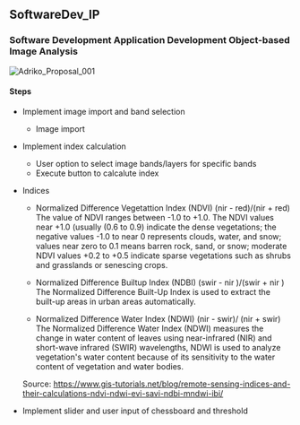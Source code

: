 ## SoftwareDev_IP
### Software Development Application Development Object-based Image Analysis
![Adriko_Proposal_001](https://user-images.githubusercontent.com/29119766/173377563-0d38b8b1-a02b-42f1-9210-2fc5ad4a8e2e.png)

#### Steps
- Implement image import and band selection
  - Image import 
- Implement index calculation
     -  User option to select image bands/layers for specific bands
     -  Execute button to calcalute index
     
- Indices

  - Normalized Difference Vegetattion Index (NDVI) (nir - red)/(nir + red) <br>
    The value of NDVI ranges between -1.0 to +1.0. The NDVI values near +1.0 (usually (0.6 to 0.9) indicate the dense vegetations; the negative values -1.0 to near 0         represents clouds, water, and snow; values near zero to 0.1 means barren rock, sand, or snow; moderate NDVI values +0.2 to +0.5 indicate sparse vegetations such as       shrubs and grasslands or senescing crops.
    
  - Normalized Difference Builtup Index (NDBI) (swir - nir )/(swir + nir ) <br>
    The Normalized Difference Built-Up Index is used to extract the built-up areas in urban areas automatically.
    
  - Normalized Difference Water Index (NDWI) (nir - swir)/ (nir + swir) <br>
    The Normalized Difference Water Index (NDWI) measures the change in water content of leaves using near-infrared (NIR) and short-wave infrared (SWIR) wavelengths,         NDWI is used to analyze vegetation's water content because of its sensitivity to the water content of vegetation and water bodies. 
    
  Source: https://www.gis-tutorials.net/blog/remote-sensing-indices-and-their-calculations-ndvi-ndwi-evi-savi-ndbi-mndwi-ibi/
    
- Implement slider and user input of chessboard and threshold

